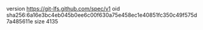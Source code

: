 version https://git-lfs.github.com/spec/v1
oid sha256:6a16e3bc4eb045b0ee6c00f630a75e458ec1e40851fc350c49f575d7a485611e
size 4135
